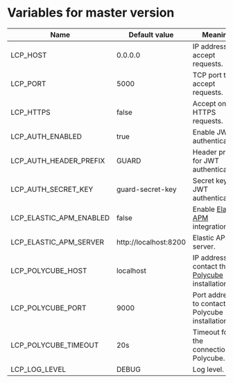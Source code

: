 # Variables for master version

Name                    | Default value         | Meaning
------------------------|-----------------------|--------
LCP_HOST                | 0.0.0.0               | IP address to accept requests.
LCP_PORT                | 5000                  | TCP port to accept requests.
LCP_HTTPS               | false                 | Accept only HTTPS requests.
LCP_AUTH_ENABLED        | true                  | Enable JWT authentication.
LCP_AUTH_HEADER_PREFIX  | GUARD                 | Header prefix for JWT authentication.
LCP_AUTH_SECRET_KEY     | guard-secret-key      | Secret key for JWT authentication.
LCP_ELASTIC_APM_ENABLED | false                 | Enable [Elastic APM](https://www.elastic.co/apm) integration.
LCP_ELASTIC_APM_SERVER  | http://localhost:8200 | Elastic APM server.
LCP_POLYCUBE_HOST       | localhost             | IP address to contact the [Polycube](https://github.com/polycube-network/polycube) installation.
LCP_POLYCUBE_PORT       | 9000                  | Port address to contact the Polycube installation.
LCP_POLYCUBE_TIMEOUT    | 20s                   | Timeout for the connection to Polycube.
LCP_LOG_LEVEL           | DEBUG                 | Log level.
